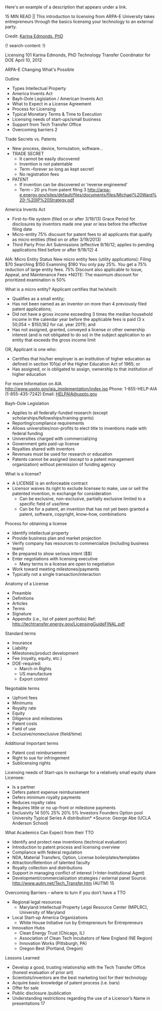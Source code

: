 Here's an example of a description that appears under a link.

15 MIN READ || This introduction to licensing from ARPA-E University takes entrepreneurs through the basics licensing your technology to an external party. 

Credit: [Karina Edmonds, PhD](https://energy.gov/contributors/karina-edmonds)

{! search-content: !}

Licensing 101
Karina Edmonds, PhD
Technology Transfer Coordinator for DOE
April 10, 2012

ARPA-E
Changing What's Possible


Outline
* Types Intellectual Property
* America Invents Act
* Bayh-Dole Legislation / American Invents Act
* What to Expect in a License Agreement
* Process for Licensing
* Typical Monetary Terms & Time to Execution
* Licensing needs of start-ups/small business
* Support from Tech Transfer Office
* Overcoming barriers
2



Trade Secrets vs. Patents
* New process, device, formulation, software…
* TRADE SECRET
    * It cannot be easily discovered
    * Invention is not patentable
    * Term –forever so long as kept secret!
    * No registration fees
* PATENT
    * If invention can be discovered or ‘reverse engineered’
    * Term – 20 yrs from patent filing
3
http://arpa-e.energy.gov/sites/default/files/documents/files/Michael%20Ward%20-%20IP%20Strategy.pdf



America Invents Act
* First-to-file system (filed on or after 3/19/13)
Grace Period for disclosures by inventors made one year or less before the effective filing date
* Micro-entity 75% discount for patent fees to all applicants that qualify as micro entities (filed on or after 3/19/2013)
* Third Party Prior Art Submissions (effective 9/16/12; applies to pending applications filed before or after 9/16/12)
4



AIA: Micro Entity Status
New micro entity fees (utility applications):
Filing $70
Searching $150
Examining $180
You only pay 25%.
You get a 75% reduction of large entity fees.
75% Discount also applicable to Issue, Appeal, and Maintenance Fees
*NOTE: The maximum discount for prioritized examination is 50%



What is a micro entity?
Applicant certifies that he/she/it:
* Qualifies as a small entity;
* Has not been named as an inventor on more than 4 previously filed patent applications;
* Did not have a gross income exceeding 3 times the median household income in the calendar year before the applicable fees is paid (3 x 50,054 = $150,162 for cal. year 2011); and
* Has not assigned, granted, conveyed a license or other ownership interest (and is not obligated to do so) in the subject application to an entity that exceeds the gross income limit

OR, Applicant is one who:
* Certifies that his/her employer is an institution of higher education as defined in section 101(a) of the Higher Education Act of 1965; or
* Has assigned, or is obligated to assign, ownership to that institution of higher education

For more Information on AIA
http://www.uspto.gov/aia_implementation/index.jsp
Phone: 1-855-HELP-AIA
(1-855-435-7242)
Email: HELPAIA@uspto.gov



Bayh-Dole Legislation
* Applies to all federally-funded research (except scholarships/fellowships/training grants)
* Reporting/compliance requirements
* Allows universities/non-profits to elect title to inventions made with federal funding
* Universities charged with commercializing
* Government gets paid-up license
* Royalties shared with inventors
* Revenues must be used for research or education
* Patents cannot be assigned (except to a patent management organization) without permission of funding agency



What is a license?
* A LICENSE is an enforceable contract
* Licensor waives its right to exclude licensee to make, use or sell the patented invention, in exchange for consideration
    * Can be exclusive, non-exclusive, partially exclusive limited to a specific field of use/time
    * Can be for a patent, an invention that has not yet been granted a patent, software, copyright, know-how, combinations



Process for obtaining a license
* Identify intellectual property
* Provide business plan and market projection
* Verify company has resources to commercialize (including business team)
* Be prepared to show serious intent ($$)
* Enter negotiations with licensing executive
    * Many terms in a license are open to negotiation
* Work toward meeting milestones/payments
* Typically not a single transaction/interaction



Anatomy of a License
* Preamble
* Definitions
* Articles
* Terms
* Signature
* Appendix (i.e., list of patent portfolio)
Ref: http://techtransfer.energy.gov/LicensingGuideFINAL.pdf



Standard terms
* Insurance
* Liability
* Milestones/product development
* Fee (royalty, equity, etc.)
* DOE-required:
    * March-in Rights
    * US manufacture
    * Export control



Negotiable terms
* Upfront fees
* Minimums
* Royalty rate
* Equity
* Diligence and milestones
* Patent costs
* Field of use
* Exclusive/nonexclusive (field/time)



Additional Important terms
* Patent cost reimbursement
* Right to sue for infringement
* Sublicensing rights



Licensing needs of Start-ups
In exchange for a relatively small equity share Licensee:
* Is a partner
* Defers patent expense reimbursement
* Defers minimum royalty payments
* Reduces royalty rates
* Requires little or no up-front or milestone payments
* Exclusivity
14
50%
25%
20%
5%
Investors Founders Option pool University
Typical Series A distribution*
*Source: George Abe (UCLA Anderson School)



What Academics Can Expect from their TTO
* Identify and protect new inventions (technical evaluation)
* Introduction to patent process and licensing overview
* Compliance with federal regulation
* NDA, Material Transfers, Option, License boilerplates/templates
* Attraction/Retention of talented faculty
* Royalty collection and distributions
* Support in managing conflict of interest (+Inter-Institutional Agmt)
* Development/commercialization strategies / external panel
Source: http://www.autm.net/Tech_Transfer.htm (AUTM) 15



Overcoming Barriers – where to turn if you don’t have a TTO
* Regional legal resources
    * Maryland Intellectual Property Legal Resource Center (MIPLRC), University of Maryland
* Local Start-up America Organizations
    * White House Initiative run by Entrepreneurs for Entrepreneurs
* Innovation Hubs
    * Clean Energy Trust (Chicago, IL)
    * Association of Clean Tech Incubators of New England (NE Region)
    * Innovation Works (Pittsburgh, PA)
    * Oregon Best (Portland, Oregon)



Lessons Learned
* Develop a good, trusting relationship with the Tech Transfer Office (honest evaluation of prior art)
* Scientists/inventors are the best marketing tool for their technology
* Acquire basic knowledge of patent process (i.e. bars)
* Offer for sale
* Public disclosure /publication
* Understanding restrictions regarding the use of a Licensor’s Name in presentations
17
